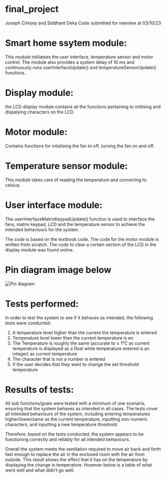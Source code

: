 # final_project
Joseph Cirksey and Siddhant Deka
Code submitted for rewview at 03/10/23

# Smart home ssytem module:
This module intiliatses the user interface, temperature sensor and motor control.
The module also provides a system delay of 10 ms and continuously runs userInterfaceUpdate() and temperatureSensorUpdate() functions.

# Display module:
the LCD display module contains all the functions pertaining to intilising and dispalying characters on the LCD. 

# Motor module:
Contains functions for intialising the fan to off, turning the fan on and off. 

# Temperature sensor module:
This module takes care of reading the temperature and converting to celsius.

# User interface module:
The userInterfaceMatrixKeypadUpdate() function is used to interface the fans, matrix keypad,
LCD and the temperature sensor to achieve the intended behaviours for the system. 

The code is based on the textbook code. The code for the motor module is written from scratch. The code to clear a certain section of the LCD in the display
module was found online.

# Pin diagram image below
![Pin diagram](https://github.com/SidDeka/test_code/blob/master/Screenshot%202023-03-10%20200007.png)


# Tests performed:
In order to test the system to see if it behaves as intended, the following tests were conducted:
1. A temperature level higher than the current the temperature is entered
2. Temperature level lower than the current temperature is en
3. The Temperature is roughly the same (accurate to ± 1℃ as current temperature is displayed as a float while temperature entered is an integer) as current              temperature  
4. The character that is not a number is entered
5. If the user decides that they want to change the set threshold temperature

# Results of tests:
All sub functions/goals were tested with a minimum of one scenario, ensuring that the system behaves as intended in all cases. The tests cover all intended behaviours of the system, including entering temperatures higher/lower/same as the current temperature, inputting non-numeric characters, and inputting a new temperature threshold.

Therefore, based on the tests conducted, the system appears to be functioning correctly and reliably for all intended behaviours.

Overall the system meets the ventilation required to move air back and forth fast enough to replace the air in the enclosed room with the air from outside. This result shows the effect that it has on the temperature by displaying the change in temperature. However below is a table of what went well and what didn’t go well.
